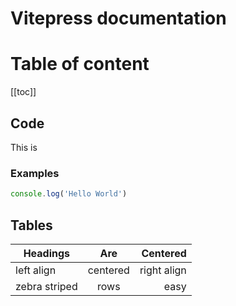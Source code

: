 # Vitepress documentation

# Table of content

[[toc]]  

## Code

This is 

### Examples

``` js
console.log('Hello World')
```

## Tables

| Headings      | Are           | Centered    |
| ------------- |:-------------:| -----:      |
| left align    | centered      | right align |
| zebra striped | rows          | easy        |